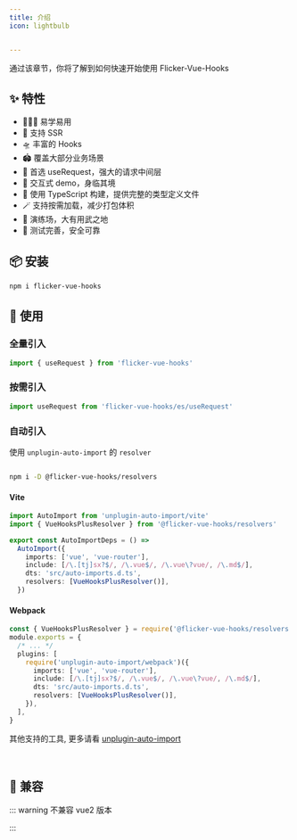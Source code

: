 ```yaml
---
title: 介绍
icon: lightbulb


---
```


通过该章节，你将了解到如何快速开始使用 Flicker-Vue-Hooks

## ✨ 特性

- 🏄🏼‍♂️ 易学易用
- 🔋 支持 SSR
- 🛸 丰富的 Hooks
- 🏟️ 覆盖大部分业务场景
- 🦾 首选 useRequest，强大的请求中间层
- 🎪 交互式 demo，身临其境
- 🎯 使用 TypeScript 构建，提供完整的类型定义文件
- 🪄 支持按需加载，减少打包体积
- 🤺 演练场，大有用武之地
- 🔐 测试完善，安全可靠

## 📦 安装

```bash
npm i flicker-vue-hooks
```

## 🔨 使用

### 全量引入

```typescript
import { useRequest } from 'flicker-vue-hooks'
```

### 按需引入

```typescript
import useRequest from 'flicker-vue-hooks/es/useRequest'
```

### 自动引入

使用 `unplugin-auto-import` 的 `resolver`

```bash

npm i -D @flicker-vue-hooks/resolvers

```

#### Vite

```typescript
import AutoImport from 'unplugin-auto-import/vite'
import { VueHooksPlusResolver } from '@flicker-vue-hooks/resolvers'

export const AutoImportDeps = () =>
  AutoImport({
    imports: ['vue', 'vue-router'],
    include: [/\.[tj]sx?$/, /\.vue$/, /\.vue\?vue/, /\.md$/],
    dts: 'src/auto-imports.d.ts',
    resolvers: [VueHooksPlusResolver()],
  })
```

#### Webpack

```typescript
const { VueHooksPlusResolver } = require('@flicker-vue-hooks/resolvers')
module.exports = {
  /* ... */
  plugins: [
    require('unplugin-auto-import/webpack')({
      imports: ['vue', 'vue-router'],
      include: [/\.[tj]sx?$/, /\.vue$/, /\.vue\?vue/, /\.md$/],
      dts: 'src/auto-imports.d.ts',
      resolvers: [VueHooksPlusResolver()],
    }),
  ],
}
```

其他支持的工具, 更多请看 [unplugin-auto-import](https://github.com/antfu/unplugin-auto-import)

<br />

## 🧩 兼容

::: warning 不兼容 vue2 版本

:::
